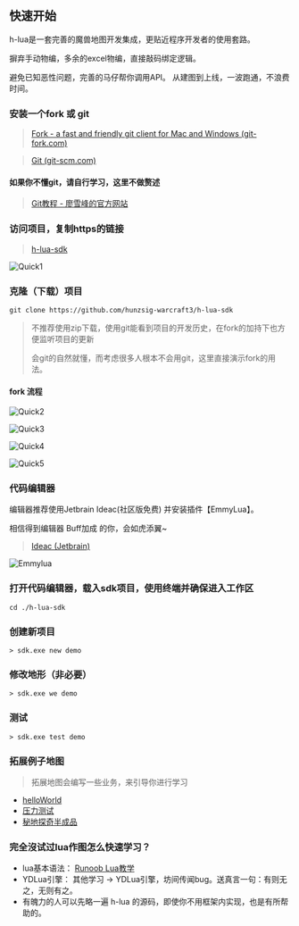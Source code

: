 ## 快速开始

h-lua是一套完善的魔兽地图开发集成，更贴近程序开发者的使用套路。

摒弃手动物编，多余的excel物编，直接敲码绑定逻辑。

避免已知恶性问题，完善的马仔帮你调用API。 从建图到上线，一波跑通，不浪费时间。

### 安装一个fork 或 git

> <a target="_blank" href="https://www.git-fork.com">Fork - a fast and friendly git client for Mac and Windows (git-fork.com)</a>

> <a target="_blank" href="https://git-scm.com">Git (git-scm.com)</a>

#### 如果你不懂git，请自行学习，这里不做赘述

> <a target="_blank" href="https://www.liaoxuefeng.com/wiki/896043488029600/898732792973664">Git教程 - 廖雪峰的官方网站</a>

### 访问项目，复制https的链接

> <a target="_blank" href="https://github.com/hunzsig-warcraft3/h-lua-sdk">h-lua-sdk</a>

![Quick1](https://github.com/hunzsig-warcraft3/h-lua-sdk/raw/gh-pages/img/quick1.png)

### 克隆（下载）项目

```
git clone https://github.com/hunzsig-warcraft3/h-lua-sdk
```

> 不推荐使用zip下载，使用git能看到项目的开发历史，在fork的加持下也方便监听项目的更新
>
> 会git的自然就懂，而考虑很多人根本不会用git，这里直接演示fork的用法。

#### fork 流程

![Quick2](https://github.com/hunzsig-warcraft3/h-lua-sdk/raw/gh-pages/img/quick2.png)

![Quick3](https://github.com/hunzsig-warcraft3/h-lua-sdk/raw/gh-pages/img/quick3.png)

![Quick4](https://github.com/hunzsig-warcraft3/h-lua-sdk/raw/gh-pages/img/quick4.png)

![Quick5](https://github.com/hunzsig-warcraft3/h-lua-sdk/raw/gh-pages/img/quick5.png)

### 代码编辑器

编辑器推荐使用Jetbrain Ideac(社区版免费) 并安装插件【EmmyLua】。

相信得到编辑器 Buff加成 的你，会如虎添翼~

> <a target="_blank" href="https://www.jetbrains.com/idea/download/#section=windows">Ideac (Jetbrain)</a>

![Emmylua](https://github.com/hunzsig-warcraft3/h-lua-sdk/raw/gh-pages/img/emmylua.png)

### 打开代码编辑器，载入sdk项目，使用终端并确保进入工作区

```
cd ./h-lua-sdk
```

### 创建新项目

```
> sdk.exe new demo
```

### 修改地形（非必要）

```
> sdk.exe we demo
```

### 测试

```
> sdk.exe test demo
```

### 拓展例子地图

> 拓展地图会编写一些业务，来引导你进行学习

* <a target="_blank" href="https://github.com/hunzsig-warcraft3/h-lua-sdk-helloworld">helloWorld</a>
* <a target="_blank" href="https://github.com/hunzsig-warcraft3/h-lua-sdk-crash">压力测试</a>
* <a target="_blank" href="https://github.com/hunzsig-warcraft3/h-lua-sdk-mysterious-land">秘地探奇半成品</a>

### 完全沒试过lua作图怎么快速学习？

* lua基本语法： <a target="_blank" href="https://www.runoob.com/lua/lua-tutorial.html">Runoob Lua教学</a>
* YDLua引擎： 其他学习 -> YDLua引擎，坊间传闻bug。送真言一句：有则无之，无则有之。
* 有魄力的人可以先略一遍 h-lua 的源码，即使你不用框架内实现，也是有所帮助的。
